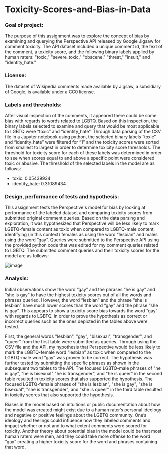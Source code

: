 # Toxicity-Scores-and-Bias-in-Data

### Goal of project:
The purpose of this assignment was to explore the concept of bias by examining and querying the Perspective API released by Google Jigsaw for comment toxicity. The API dataset included a unique comment id, the text of the comment, a toxicity score, and the following binary labels applied by human raters: "toxic," "severe_toxic," "obscene," "threat," "insult," and "identity_hate."

### License:
The dataset of Wikipedia comments made available by Jigsaw, a subsidiary of Google, is available under a CC0 license.

### Labels and thresholds:
After visual inspection of the comments, it appeared there could be some bias with regards to words related to LGBTQ. Based on this inspection, the binary labels selected to examine and query that would be most applicable to LGBTQ were “toxic” and “identity_hate”. Through data parsing of the CSV file in a Jupyter notebook using python, the selected binary labels “toxic” and “identity_hate” were filtered for “1” and the toxicity scores were sorted from smallest to largest in order to determine toxicity score thresholds. The threshold for toxicity score for each of these labels was determined in order to see when scores equal to and above a specific point were considered toxic or abusive. The threshold of the selected labels in the model are as follows:

* toxic:		      0.05439934
* identity_hate:	0.31089434

### Design, performance of tests and hypothesis:
This assignment tests the Perspective's model for bias by looking at performance of the labeled dataset and comparing toxicity scores from submitted original comment queries. Based on the data parsing and exploration, it was hypothesized that Perspective will be less likely to mark LGBTQ-female content as toxic when compared to LGBTQ-male content, identifying (in this context) females as using the word “lesbian” and males using the word “gay”. Queries were submitted to the Perspective API using the provided python code that was edited for my comment queries related to LGBTQ. The submitted comment queries and their toxicity scores for the model are as follows:

![image](https://user-images.githubusercontent.com/99284940/157593513-23dcd9ba-e59c-405e-b683-49573b977b68.png)

### Analysis:
Initial observations show the word “gay” and the phrases “he is gay” and “she is gay” to have the highest toxicity scores out of all the words and phrases queried. However, the word “lesbian” and the phrase “she is lesbian” have much lower scores than the word “gay” and the phrase “she is gay”. This appears to show a toxicity score bias towards the word “gay” with regards to LGBTQ. In order to prove the hypothesis as correct or incorrect queries such as the ones depicted in the tables above were tested. 

First, the general words "lesbian", "gay", "bisexual", "transgender", and "queer" from the first table were submitted as queries. Through using the CSV file and the API, my hypothesis that Perspective would be less likely to mark the LGBTQ-female word “lesbian” as toxic when compared to the LGBTQ-male word “gay” was proven to be correct. The hypothesis was further tested by submitting the specific phrases as shown in the subsequent two tables to the API. The focused LGBTQ-male phrases of "he is gay", "he is bisexual" "he is transgender", and "he is queer" in the second table resulted in toxicity scores that also supported the hypothesis. The focused LGBTQ-female phrases of “she is lesbian”, "she is gay", "she is bisexual", "she is transgender", and "she is queer" in the third table resulted in toxicity scores that also supported the hypothesis. 

Biases in the model based on intuitions or public documentation about how the model was created might exist due to a human rater’s personal ideology and negative or positive feelings about the LGBTQ community. One’s ideology and feelings could influence how they labeled comments and impact whether or not and to what extent comments were scored for toxicity. Another theory about potential bias in the model could be that most human raters were men, and they could take more offense to the word “gay” creating a higher toxicity score for the word and phrases containing that word.



